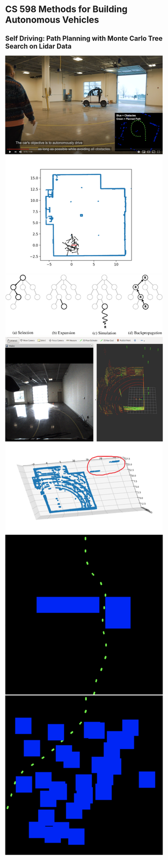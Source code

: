 # CS 598 Methods for Building Autonomous Vehicles
## Self Driving: Path Planning with Monte Carlo Tree Search on Lidar Data

[![Watch the video](video.png)](https://youtu.be/LBv49TwdY2o)
![](movie_pfilter.gif)
![](monte.png)
![](dash.png)
![](map.png)
![](path1.png)
![](path2.png)
